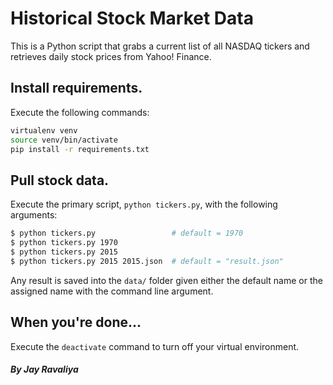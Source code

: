 # Historical Stock Market Data

This is a Python script that grabs a current list of all NASDAQ tickers and retrieves daily stock prices from Yahoo! Finance.

## Install requirements.
Execute the following commands:

```bash
virtualenv venv
source venv/bin/activate
pip install -r requirements.txt
```

## Pull stock data.

Execute the primary script, `python tickers.py`, with the following arguments:

```bash
$ python tickers.py 				# default = 1970
$ python tickers.py 1970
$ python tickers.py 2015
$ python tickers.py 2015 2015.json 	# default = "result.json"
```

Any result is saved into the `data/` folder given either the default name or the assigned name with the command line argument.

## When you're done...
Execute the `deactivate` command to turn off your virtual environment.

##### By Jay Ravaliya
